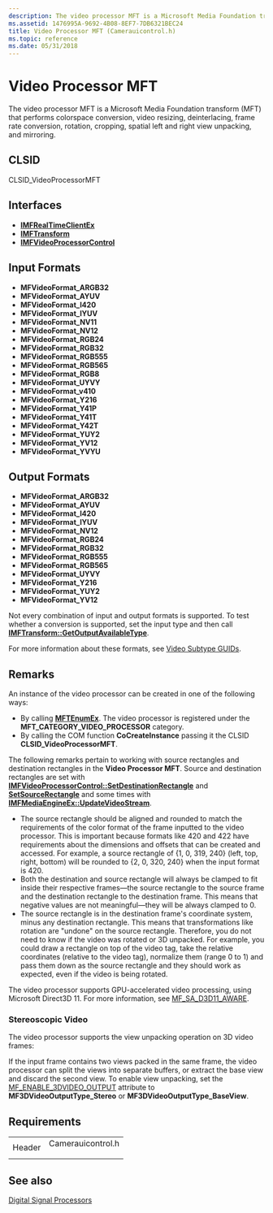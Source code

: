 ```yaml
---
description: The video processor MFT is a Microsoft Media Foundation transform (MFT) that performs colorspace conversion, video resizing, deinterlacing, frame rate conversion, rotation, cropping, spatial left and right view unpacking, and mirroring.
ms.assetid: 1476995A-9692-4B08-8EF7-7DB6321BEC24
title: Video Processor MFT (Camerauicontrol.h)
ms.topic: reference
ms.date: 05/31/2018
---
```


# Video Processor MFT

The video processor MFT is a Microsoft Media Foundation transform (MFT) that performs colorspace conversion, video resizing, deinterlacing, frame rate conversion, rotation, cropping, spatial left and right view unpacking, and mirroring.

## CLSID

CLSID\_VideoProcessorMFT

## Interfaces

-   [**IMFRealTimeClientEx**](/windows/desktop/api/mfidl/nn-mfidl-imfrealtimeclientex)
-   [**IMFTransform**](/windows/desktop/api/mftransform/nn-mftransform-imftransform)
-   [**IMFVideoProcessorControl**](/windows/desktop/api/mfidl/nn-mfidl-imfvideoprocessorcontrol)

## Input Formats

-   **MFVideoFormat\_ARGB32**
-   **MFVideoFormat\_AYUV**
-   **MFVideoFormat\_I420**
-   **MFVideoFormat\_IYUV**
-   **MFVideoFormat\_NV11**
-   **MFVideoFormat\_NV12**
-   **MFVideoFormat\_RGB24**
-   **MFVideoFormat\_RGB32**
-   **MFVideoFormat\_RGB555**
-   **MFVideoFormat\_RGB565**
-   **MFVideoFormat\_RGB8**
-   **MFVideoFormat\_UYVY**
-   **MFVideoFormat\_v410**
-   **MFVideoFormat\_Y216**
-   **MFVideoFormat\_Y41P**
-   **MFVideoFormat\_Y41T**
-   **MFVideoFormat\_Y42T**
-   **MFVideoFormat\_YUY2**
-   **MFVideoFormat\_YV12**
-   **MFVideoFormat\_YVYU**

## Output Formats

-   **MFVideoFormat\_ARGB32**
-   **MFVideoFormat\_AYUV**
-   **MFVideoFormat\_I420**
-   **MFVideoFormat\_IYUV**
-   **MFVideoFormat\_NV12**
-   **MFVideoFormat\_RGB24**
-   **MFVideoFormat\_RGB32**
-   **MFVideoFormat\_RGB555**
-   **MFVideoFormat\_RGB565**
-   **MFVideoFormat\_UYVY**
-   **MFVideoFormat\_Y216**
-   **MFVideoFormat\_YUY2**
-   **MFVideoFormat\_YV12**

Not every combination of input and output formats is supported. To test whether a conversion is supported, set the input type and then call [**IMFTransform::GetOutputAvailableType**](/windows/desktop/api/mftransform/nf-mftransform-imftransform-getoutputavailabletype).

For more information about these formats, see [Video Subtype GUIDs](video-subtype-guids.md).

## Remarks

An instance of the video processor can be created in one of the following ways:

-   By calling [**MFTEnumEx**](/windows/desktop/api/mfapi/nf-mfapi-mftenumex). The video processor is registered under the **MFT\_CATEGORY\_VIDEO\_PROCESSOR** category.
-   By calling the COM function **CoCreateInstance** passing it the CLSID **CLSID\_VideoProcessorMFT**.

The following remarks pertain to working with source rectangles and destination rectangles in the **Video Processor MFT**. Source and destination rectangles are set with [**IMFVideoProcessorControl::SetDestinationRectangle**](/windows/desktop/api/mfidl/nf-mfidl-imfvideoprocessorcontrol-setdestinationrectangle) and [**SetSourceRectangle**](/windows/desktop/api/mfidl/nf-mfidl-imfvideoprocessorcontrol-setsourcerectangle) and some times with [**IMFMediaEngineEx::UpdateVideoStream**](/windows/desktop/api/mfmediaengine/nf-mfmediaengine-imfmediaengineex-updatevideostream).

-   The source rectangle should be aligned and rounded to match the requirements of the color format of the frame inputted to the video processor. This is important because formats like 420 and 422 have requirements about the dimensions and offsets that can be created and accessed. For example, a source rectangle of {1, 0, 319, 240} (left, top, right, bottom) will be rounded to {2, 0, 320, 240} when the input format is 420.
-   Both the destination and source rectangle will always be clamped to fit inside their respective frames—the source rectangle to the source frame and the destination rectangle to the destination frame. This means that negative values are not meaningful—they will be always clamped to 0.
-   The source rectangle is in the destination frame's coordinate system, minus any destination rectangle. This means that transformations like rotation are "undone" on the source rectangle. Therefore, you do not need to know if the video was rotated or 3D unpacked. For example, you could draw a rectangle on top of the video tag, take the relative coordinates (relative to the video tag), normalize them (range 0 to 1) and pass them down as the source rectangle and they should work as expected, even if the video is being rotated.

The video processor supports GPU-accelerated video processing, using Microsoft Direct3D 11. For more information, see [MF\_SA\_D3D11\_AWARE](mf-sa-d3d11-aware.md).

### Stereoscopic Video

The video processor supports the view unpacking operation on 3D video frames:

If the input frame contains two views packed in the same frame, the video processor can split the views into separate buffers, or extract the base view and discard the second view. To enable view unpacking, set the [MF\_ENABLE\_3DVIDEO\_OUTPUT](mf-enable-3dvideo-output.md) attribute to **MF3DVideoOutputType\_Stereo** or **MF3DVideoOutputType\_BaseView**.

## Requirements



|                   |                                                                                              |
|-------------------|----------------------------------------------------------------------------------------------|
| Header<br/> | <dl> <dt>Camerauicontrol.h</dt> </dl> |



## See also

<dl> <dt>

[Digital Signal Processors](windowsmediadigitalsignalprocessors.md)
</dt> </dl>

 

 




